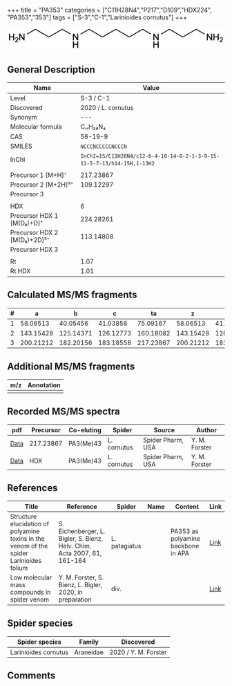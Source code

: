 +++
title = "PA353"
categories = ["C11H28N4","P217","D109","HDX224",
"PA353","353"]
tags = ["S-3","C-1","Larinioides cornutus"]
+++

![](/img/PA353.png)

## General Description

| Name                        | Value     |
|-----------------------------|-----------|
| Level                       | S-3 / C-1         |
| Discovered                  | 2020 / L. cornutus          |
| Synonym                     | ---          |
| Molecular formula           | C₁₁H₂₈N₄  |
| CAS                         | 56-19-9   |
| SMILES | `NCCCNCCCCCNCCCN`  |
| InChI  | `InChI=1S/C11H28N4/c12-6-4-10-14-8-2-1-3-9-15-11-5-7-13/h14-15H,1-13H2`  |
|                             |           |
| Precursor 1 [M+H]⁺          | 217.23867 |
| Precursor 2 [M+2H]²⁺        | 109.12297 |
| Precursor 3                 |           |
|                             |           |
| HDX                         | 6         |
| Precursor HDX 1 [M(D₆)+D]⁺   | 224.28261 |
| Precursor HDX 2 [M(D₆)+2D]²⁺ | 113.14808 |
| Precursor HDX 3             |           |
|                             |           |
| Rt                          | 1.07          |
| Rt HDX                      | 1.01          |

## Calculated MS/MS fragments

| # | a         | b         | c         | ta        | z         | y         | tz        |
|---|-----------|-----------|-----------|-----------|-----------|-----------|-----------|
| 1 | 58.06513 | 40.05456 | 41.03858 | 75.09167 | 58.06513 | 41.03858 | 75.09167 |
| 2 | 143.15428 | 125.14371 | 126.12773 | 160.18082 | 143.15428 | 126.12773 | 160.18082 |
| 3 | 200.21212 | 182.20156 | 183.18558 | 217.23867 | 200.21212 | 183.18558 | 217.23867 |

## Additional MS/MS fragments

| m/z | Annotation |
|-----|------------|
|     |            |

## Recorded MS/MS spectra

| pdf | Precursor | Co-eluting | Spider | Source | Author |
|-----|-----------|------------|--------|--------|--------|
| [Data](/pdf/L-cornutus/217_PA3(Me)43_PA353_Lc.pdf) | 217.23867 | PA3(Me)43          | L. cornutus | Spider Pharm, USA | Y. M. Forster |
| [Data](/pdf/L-cornutus/217_PA3(Me)43_PA353_Lc_HDX.pdf) | HDX | PA3(Me)43          | L. cornutus | Spider Pharm, USA | Y. M. Forster |

## References

| Title                                                                                   | Reference                                                                | Spider        | Name | Content                            | Link                                            |
|-----------------------------------------------------------------------------------------|--------------------------------------------------------------------------|---------------|------|------------------------------------|-------------------------------------------------|
| Structure elucidation of polyamine toxins in the venom of the spider Larinioides folium | S. Eichenberger, L. Bigler, S. Bienz, Helv. Chim. Acta 2007, 61, 161-164 | L. patagiatus |      | PA353 as polyamine backbone in APA | [Link](https://doi.org/10.2533/chimia.2007.161) |
| Low molecular mass compounds in spider venom      | Y. M. Forster, S. Bienz, L. Bigler, 2020, in preparation          | div.       |   |   | [Link](unknown) |

## Spider species

| Spider species | Family | Discovered |
|----------------|--------|------------|
| Larinioides cornutus | Araneidae | 2020 / Y. M. Forster |

## Comments
